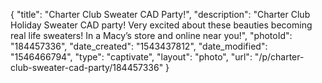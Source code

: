 {
    "title": "Charter Club Sweater CAD Party!",
    "description": "Charter Club Holiday Sweater CAD party! Very excited about these beauties becoming real life sweaters! In a Macy’s store and online near you!",
    "photoId": "184457336",
    "date_created": "1543437812",
    "date_modified": "1546466794",
    "type": "captivate",
    "layout": "photo",
    "url": "\/p\/charter-club-sweater-cad-party\/184457336"
}